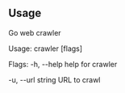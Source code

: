 ## Usage

Go web crawler

Usage:
  crawler [flags]

Flags:
  -h, --help         help for crawler

  -u, --url string   URL to crawl


